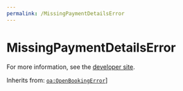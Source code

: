 ```yaml
---
permalink: /MissingPaymentDetailsError
---
```


# MissingPaymentDetailsError


For more information, see the [developer site](https://developer.openactive.io/data-model/types/missingpaymentdetailserror).

Inherits from: [`oa:OpenBookingError`](https://openactive.io/OpenBookingError)]
